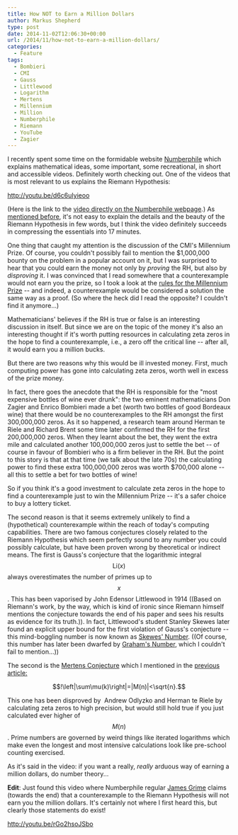 ```yaml
---
title: How NOT to Earn a Million Dollars
author: Markus Shepherd
type: post
date: 2014-11-02T12:06:30+00:00
url: /2014/11/how-not-to-earn-a-million-dollars/
categories:
  - Feature
tags:
  - Bombieri
  - CMI
  - Gauss
  - Littlewood
  - Logarithm
  - Mertens
  - Millennium
  - Million
  - Numberphile
  - Riemann
  - YouTube
  - Zagier
---
```


I recently spent some time on the formidable website [Numberphile](http://www.numberphile.com/) which explains mathematical ideas, some important, some recreational, in short and accessible videos. Definitely worth checking out. One of the videos that is most relevant to us explains the Riemann Hypothesis:

http://youtu.be/d6c6uIyieoo

<!-- more -->

(Here is the link to the [video directly on the Numberphile webpage](http://www.numberphile.com/videos/riemann_hypothesis.html).) As [mentioned before](http://www.riemannhypothesis.info/2014/10/tossing-the-prime-coin/), it's not easy to explain the details and the beauty of the Riemann Hypothesis in few words, but I think the video definitely succeeds in compressing the essentials into 17 minutes.

One thing that caught my attention is the discussion of the CMI's Millennium Prize. Of course, you couldn't possibly fail to mention the $1,000,000 bounty on the problem in a popular account on it, but I was surprised to hear that you could earn the money not only by _proving_ the RH, but also by _disproving_ it. I was convinced that I read somewhere that a counterexample would not earn you the prize, so I took a look at the [rules for the Millennium Prize](http://www.claymath.org/millennium-problems/rules-millennium-prizes) -- and indeed, a counterexample would be considered a solution the same way as a proof. (So where the heck did I read the opposite? I couldn't find it anymore...)

Mathematicians' believes if the RH is true or false is an interesting discussion in itself. But since we are on the topic of the money it's also an interesting thought if it's worth putting resources in calculating zeta zeros in the hope to find a counterexample, i.e., a zero off the critical line -- after all, it would earn you a million bucks.

But there are two reasons why this would be ill invested money. First, much computing power has gone into calculating zeta zeros, worth well in excess of the prize money.

In fact, there goes the anecdote that the RH is responsible for the "most expensive bottles of wine ever drunk": the two eminent mathematicians Don Zagier and Enrico Bombieri made a bet (worth two bottles of good Bordeaux wine) that there would be no counterexamples to the RH amongst the first 300,000,000 zeros. As it so happened, a research team around Herman te Riele and Richard Brent some time later confirmed the RH for the first 200,000,000 zeros. When they learnt about the bet, they went the extra mile and calculated another 100,000,000 zeros just to settle the bet -- of course in favour of Bombieri who is a firm believer in the RH. But the point to this story is that at that time (we talk about the late 70s) the calculating power to find these extra 100,000,000 zeros was worth $700,000 alone -- all this to settle a bet for two bottles of wine!

So if you think it's a good investment to calculate zeta zeros in the hope to find a counterexample just to win the Millennium Prize -- it's a safer choice to buy a lottery ticket.

The second reason is that it seems extremely unlikely to find a (hypothetical) counterexample within the reach of today's computing capabilities. There are two famous conjectures closely related to the Riemann Hypothesis which seem perfectly sound to any number you could possibly calculate, but have been proven wrong by theoretical or indirect means. The first is Gauss's conjecture that the logarithmic integral $$\mathrm{Li}(x)$$ always overestimates the number of primes up to $$x$$. This has been vaporised by John Edensor Littlewood in 1914 ((Based on Riemann's work, by the way, which is kind of ironic since Riemann himself mentions the conjecture towards the end of his paper and sees his results as evidence for its truth.)). In fact, Littlewood's student Stanley Skewes later found an explicit upper bound for the first violation of Gauss's conjecture -- this mind-boggling number is now known as [Skewes' Number](http://en.wikipedia.org/wiki/Skewes%27_number). ((Of course, this number has later been dwarfed by [Graham's Number](http://en.wikipedia.org/wiki/Graham%27s_number), which I couldn't fail to mention...))

The second is the [Mertens Conjecture](http://en.wikipedia.org/wiki/Mertens_conjecture) which I mentioned in the [previous article:](http://www.riemannhypothesis.info/2014/10/tossing-the-prime-coin/)

$$!\left|\sum\mu(k)\right|=|M(n)|<\sqrt{n}.$$

This one has been disproved by  Andrew Odlyzko and Herman te Riele by calculating zeta zeros to high precision, but would still hold true if you just calculated ever higher of $$M(n)$$. Prime numbers are governed by weird things like iterated logarithms which make even the longest and most intensive calculations look like pre-school counting exercised.

As it's said in the video: if you want a really, _really_ arduous way of earning a million dollars, do number theory...

**Edit**: Just found this video where Numberphile regular [James Grime](http://singingbanana.com/) claims (towards the end) that a counterexample to the Riemann Hypothesis will not earn you the million dollars. It's certainly not where I first heard this, but clearly those statements do exist!

http://youtu.be/rGo2hsoJSbo

